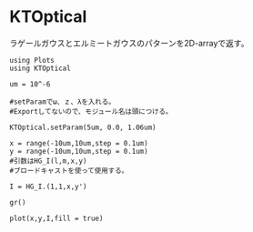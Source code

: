 # KTOptical

ラゲールガウスとエルミートガウスのパターンを2D-arrayで返す。  
```  
using Plots
using KTOptical  
  
um = 10^-6  
  
#setParamでω、ｚ、λを入れる。  
#Exportしてないので、モジュール名は頭につける。
  
KTOptical.setParam(5um, 0.0, 1.06um)  
  
x = range(-10um,10um,step = 0.1um)  
y = range(-10um,10um,step = 0.1um)  
#引数はHG_I(l,m,x,y)
#ブロードキャストを使って使用する。

I = HG_I.(1,1,x,y')  
  
gr()  
  
plot(x,y,I,fill = true)  
```